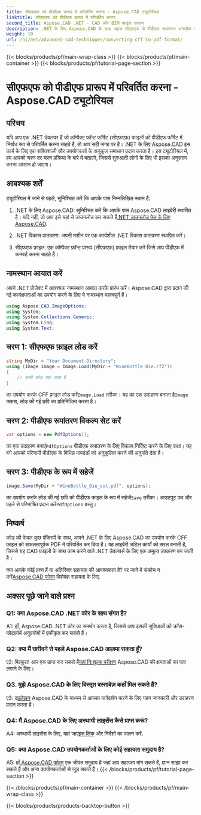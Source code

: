 ```yaml
---
title: सीएफएफ को पीडीएफ प्रारूप में परिवर्तित करना - Aspose.CAD ट्यूटोरियल
linktitle: सीएफएफ को पीडीएफ प्रारूप में परिवर्तित करना
second_title: Aspose.CAD .NET - CAD और BIM फ़ाइल स्वरूप
description: .NET के लिए Aspose.CAD के साथ सहज सीएफएफ से पीडीएफ रूपांतरण अनलॉक करें। हमारे चरण-दर-चरण मार्गदर्शिका का पालन करें.
weight: 10
url: /hi/net/advanced-cad-techniques/converting-cff-to-pdf-format/
---
```


{{< blocks/products/pf/main-wrap-class >}}
{{< blocks/products/pf/main-container >}}
{{< blocks/products/pf/tutorial-page-section >}}

# सीएफएफ को पीडीएफ प्रारूप में परिवर्तित करना - Aspose.CAD ट्यूटोरियल

## परिचय

यदि आप एक .NET डेवलपर हैं जो कॉम्पैक्ट फॉन्ट फॉर्मेट (सीएफएफ) फाइलों को पीडीएफ फॉर्मेट में निर्बाध रूप से परिवर्तित करना चाहते हैं, तो आप सही जगह पर हैं। .NET के लिए Aspose.CAD इस कार्य के लिए एक शक्तिशाली और उपयोगकर्ता के अनुकूल समाधान प्रदान करता है। इस ट्यूटोरियल में, हम आपको चरण दर चरण प्रक्रिया के बारे में बताएंगे, जिससे शुरुआती लोगों के लिए भी इसका अनुसरण करना आसान हो जाएगा।

## आवश्यक शर्तें

ट्यूटोरियल में जाने से पहले, सुनिश्चित करें कि आपके पास निम्नलिखित स्थान हैं:

1. .NET के लिए Aspose.CAD: सुनिश्चित करें कि आपके पास Aspose.CAD लाइब्रेरी स्थापित है। यदि नहीं, तो आप इसे यहां से डाउनलोड कर सकते हैं[.NET डाउनलोड पेज के लिए Aspose.CAD](https://releases.aspose.com/cad/net/).

2. .NET विकास वातावरण: अपनी मशीन पर एक कार्यशील .NET विकास वातावरण स्थापित करें।

3. सीएफएफ फ़ाइल: एक कॉम्पैक्ट फ़ॉन्ट प्रारूप (सीएफएफ) फ़ाइल तैयार करें जिसे आप पीडीएफ में कनवर्ट करना चाहते हैं।

## नामस्थान आयात करें

अपने .NET प्रोजेक्ट में आवश्यक नामस्थान आयात करके प्रारंभ करें। Aspose.CAD द्वारा प्रदान की गई कार्यक्षमताओं का उपयोग करने के लिए ये नामस्थान महत्वपूर्ण हैं।

```csharp
using Aspose.CAD.ImageOptions;
using System;
using System.Collections.Generic;
using System.Linq;
using System.Text;
```

## चरण 1: सीएफएफ फ़ाइल लोड करें

```csharp
string MyDir = "Your Document Directory";
using (Image image = Image.Load(MyDir + "WineBottle_Die.cf2"))
{
    // बाकी कोड यहां जाता है
}
```

 का उपयोग करके CFF फ़ाइल लोड करें`Image.Load` तरीका। यह का एक उदाहरण बनाता है`Image` क्लास, लोड की गई छवि का प्रतिनिधित्व करता है।

## चरण 2: पीडीएफ रूपांतरण विकल्प सेट करें

```csharp
var options = new PdfOptions();
```

 का एक उदाहरण बनाएं`PdfOptions` पीडीएफ रूपांतरण के लिए विकल्प निर्दिष्ट करने के लिए कक्षा। यह वर्ग आपको परिणामी पीडीएफ के विभिन्न मापदंडों को अनुकूलित करने की अनुमति देता है।

## चरण 3: पीडीएफ के रूप में सहेजें

```csharp
image.Save(MyDir + "WineBottle_Die_out.pdf", options);
```

 का उपयोग करके लोड की गई छवि को पीडीएफ फाइल के रूप में सहेजें`Save` तरीका। आउटपुट पथ और पहले से परिभाषित प्रदान करें`PdfOptions` वस्तु।

## निष्कर्ष

कोड की केवल कुछ पंक्तियों के साथ, आपने .NET के लिए Aspose.CAD का उपयोग करके CFF फ़ाइल को सफलतापूर्वक PDF में परिवर्तित कर दिया है। यह लाइब्रेरी जटिल कार्यों को सरल बनाती है, जिससे यह CAD फ़ाइलों के साथ काम करने वाले .NET डेवलपर्स के लिए एक अमूल्य उपकरण बन जाती है।

 क्या आपके कोई प्रश्न हैं या अतिरिक्त सहायता की आवश्यकता है? पर जाने में संकोच न करें[Aspose.CAD फोरम](https://forum.aspose.com/c/cad/19) विशेषज्ञ सहायता के लिए.

## अक्सर पूछे जाने वाले प्रश्न

### Q1: क्या Aspose.CAD .NET कोर के साथ संगत है?

A1: हाँ, Aspose.CAD .NET कोर का समर्थन करता है, जिससे आप इसकी सुविधाओं को क्रॉस-प्लेटफ़ॉर्म अनुप्रयोगों में एकीकृत कर सकते हैं।

### Q2: क्या मैं खरीदने से पहले Aspose.CAD आज़मा सकता हूँ?

 ए2: बिल्कुल! आप एक प्राप्त कर सकते हैं[यहां नि:शुल्क परीक्षण](https://releases.aspose.com/) Aspose.CAD की क्षमताओं का पता लगाने के लिए।

### Q3. मुझे Aspose.CAD के लिए विस्तृत दस्तावेज़ कहाँ मिल सकते हैं?

 ए3: द[प्रलेखन](https://reference.aspose.com/cad/net/) Aspose.CAD के माध्यम से आपका मार्गदर्शन करने के लिए गहन जानकारी और उदाहरण प्रदान करता है।

### Q4: मैं Aspose.CAD के लिए अस्थायी लाइसेंस कैसे प्राप्त करूं?

 A4: अस्थायी लाइसेंस के लिए, यहां जाएं[इस लिंक](https://purchase.aspose.com/temporary-license/) और निर्देशों का पालन करें.

### Q5: क्या Aspose.CAD उपयोगकर्ताओं के लिए कोई सहायता समुदाय है?

 A5: हाँ,[Aspose.CAD फोरम](https://forum.aspose.com/c/cad/19) एक जीवंत समुदाय है जहां आप सहायता मांग सकते हैं, ज्ञान साझा कर सकते हैं और अन्य उपयोगकर्ताओं से जुड़ सकते हैं।
{{< /blocks/products/pf/tutorial-page-section >}}

{{< /blocks/products/pf/main-container >}}
{{< /blocks/products/pf/main-wrap-class >}}

{{< blocks/products/products-backtop-button >}}
